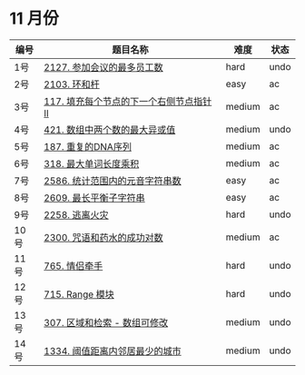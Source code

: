 # 11 月份

**编号**|**题目名称**|**难度**|**状态**
--------|------------|--------|--------
1号|[2127. 参加会议的最多员工数](./第1题%202127.%20参加会议的最多员工数)|hard|undo
2号|[2103. 环和杆](./第2题%202103.%20环和杆)|easy|ac
3号|[117. 填充每个节点的下一个右侧节点指针 II](./第3题%20117.%20填充每个节点的下一个右侧节点指针%20II)|medium|ac
4号|[421. 数组中两个数的最大异或值](./第4题%20421.%20数组中两个数的最大异或值)|medium|undo
5号|[187. 重复的DNA序列](./第5题%20187.%20重复的DNA序列)|medium|ac
6号|[318. 最大单词长度乘积](./第6题%20318.%20最大单词长度乘积)|medium|ac
7号|[2586. 统计范围内的元音字符串数](./第7题%202586.%20统计范围内的元音字符串数)|easy|ac
8号|[2609. 最长平衡子字符串](./第8题%202609.%20最长平衡子字符串)|easy|ac
9号|[2258. 逃离火灾](./第9题%202258.%20逃离火灾)|hard|undo
10号|[2300. 咒语和药水的成功对数](./第10题%202300.%20咒语和药水的成功对数)|medium|ac
11号|[765. 情侣牵手](./第11题%20765.%20情侣牵手)|hard|undo
12号|[715. Range 模块](./第12题%20715.%20Range%20模块)|hard|undo
13号|[307. 区域和检索 - 数组可修改](./第13题%20307.%20区域和检索%20-%20数组可修改)|medium|undo
14号|[1334. 阈值距离内邻居最少的城市](./第14题%201334.%20阈值距离内邻居最少的城市)|medium|undo
